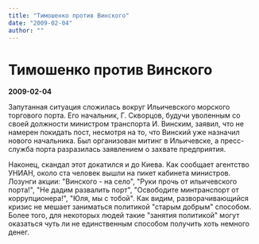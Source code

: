```yaml
---
title: "Тимошенко против Винского"
date: "2009-02-04"
author: ""
---
```


# Тимошенко против Винского

**2009-02-04** 

Запутанная ситуация сложилась вокруг Ильичевского морского торгового порта. Его начальник, Г. Скворцов, будучи уволенным со своей должности министром транспорта И. Винским, заявил, что не намерен покидать пост, несмотря на то, что Винский уже назначил нового начальника. Был организован митинг в Ильичевске, а пресс-служба порта разразилась заявлением о захвате предприятия.

Наконец, скандал этот докатился и до Киева. Как сообщает агентство УНИАН, около ста человек вышли на пикет кабинета министров. Лозунги акции: "Винского - на село", "Руки прочь от ильичевского порта!", "Не дадим развалить порт", "Освободите минтранспорт от коррупционера!", "Юля, мы с тобой". Как видим, разворачивающийся кризис не мешает заниматься политикой "старым добрым" способом. Более того, для некоторых людей такие "занятия политикой" могут оказаться чуть ли не единственным способом получить хоть немного денег.